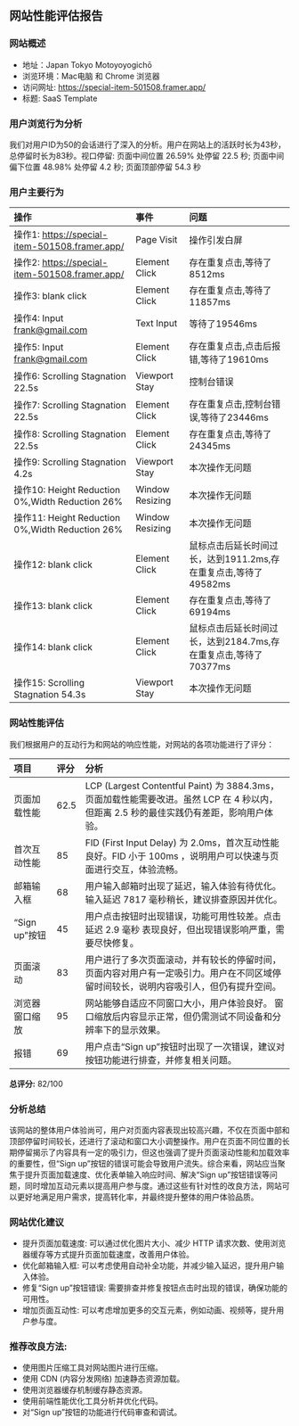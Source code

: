 ## 网站性能评估报告

### 网站概述
- 地址：Japan Tokyo Motoyoyogichō
- 浏览环境：Mac电脑 和 Chrome 浏览器
- 访问网址: https://special-item-501508.framer.app/
- 标题: SaaS Template

### 用户浏览行为分析

我们对用户ID为50的会话进行了深入的分析。用户在网站上的活跃时长为43秒，总停留时长为83秒。视口停留: 页面中间位置 26.59% 处停留 22.5 秒; 页面中间偏下位置 48.98% 处停留 4.2 秒; 页面顶部停留 54.3 秒

### 用户主要行为

| 操作                                            | 事件            | 问题                                                         |
| :---------------------------------------------- | :-------------- | :----------------------------------------------------------- |
| 操作1: https://special-item-501508.framer.app/  | Page Visit      | 操作引发白屏                                                 |
| 操作2: https://special-item-501508.framer.app/  | Element Click   | 存在重复点击,等待了8512ms                                    |
| 操作3: blank click                              | Element Click   | 存在重复点击,等待了11857ms                                   |
| 操作4: Input frank@gmail.com                    | Text Input      | 等待了19546ms                                                |
| 操作5: Input frank@gmail.com                    | Element Click   | 存在重复点击,点击后报错,等待了19610ms                        |
| 操作6: Scrolling Stagnation 22.5s               | Viewport Stay   | 控制台错误                                                   |
| 操作7: Scrolling Stagnation 22.5s               | Element Click   | 存在重复点击,控制台错误,等待了23446ms                        |
| 操作8: Scrolling Stagnation 22.5s               | Element Click   | 存在重复点击,等待了24345ms                                   |
| 操作9: Scrolling Stagnation 4.2s                | Viewport Stay   | 本次操作无问题                                               |
| 操作10: Height Reduction 0%,Width Reduction 26% | Window Resizing | 本次操作无问题                                               |
| 操作11: Height Reduction 0%,Width Reduction 26% | Window Resizing | 本次操作无问题                                               |
| 操作12: blank click                             | Element Click   | 鼠标点击后延长时间过长，达到1911.2ms,存在重复点击,等待了49582ms |
| 操作13: blank click                             | Element Click   | 存在重复点击,等待了69194ms                                   |
| 操作14: blank click                             | Element Click   | 鼠标点击后延长时间过长，达到2184.7ms,存在重复点击,等待了70377ms |
| 操作15: Scrolling Stagnation 54.3s              | Viewport Stay   | 本次操作无问题                                               |

### 网站性能评估
我们根据用户的互动行为和网站的响应性能，对网站的各项功能进行了评分：

| 项目           | 评分 | 分析                                                         |
| :------------- | :--- | :----------------------------------------------------------- |
| 页面加载性能   | 62.5 | LCP (Largest Contentful Paint) 为 3884.3ms，页面加载性能需要改进。虽然 LCP 在 4 秒以内，但距离 2.5 秒的最佳实践仍有差距，影响用户体验。 |
| 首次互动性能   | 85   | FID (First Input Delay) 为 2.0ms，首次互动性能良好。FID 小于 100ms ，说明用户可以快速与页面进行交互，体验流畅。 |
| 邮箱输入框     | 68   | 用户输入邮箱时出现了延迟，输入体验有待优化。输入延迟 7817 毫秒稍长，建议排查原因并优化。 |
| “Sign up”按钮  | 45   | 用户点击按钮时出现错误，功能可用性较差。点击延迟 2.9 毫秒 表现良好，但出现错误影响严重，需要尽快修复。 |
| 页面滚动       | 83   | 用户进行了多次页面滚动，并有较长的停留时间，页面内容对用户有一定吸引力。用户在不同区域停留时间较长，说明内容吸引人，但仍有提升空间。 |
| 浏览器窗口缩放 | 95   | 网站能够自适应不同窗口大小，用户体验良好。 窗口缩放后内容显示正常，但仍需测试不同设备和分辨率下的显示效果。 |
| 报错           | 69   | 用户点击“Sign up”按钮时出现了一次错误，建议对按钮功能进行排查，并修复相关问题。 |

**总评分:** 82/100 

### 分析总结

该网站的整体用户体验尚可，用户对页面内容表现出较高兴趣，不仅在页面中部和顶部停留时间较长，还进行了滚动和窗口大小调整操作。用户在页面不同位置的长期停留揭示了内容具有一定的吸引力，但这也强调了提升页面滚动性能和加载效率的重要性，但“Sign up”按钮的错误可能会导致用户流失。综合来看，网站应当聚焦于提升页面加载速度、优化表单输入响应时间、解决“Sign up”按钮错误等问题，同时增加互动元素以提高用户参与度。通过这些有针对性的改良方法，网站可以更好地满足用户需求，提高转化率，并最终提升整体的用户体验品质。

### 网站优化建议

- 提升页面加载速度: 可以通过优化图片大小、减少 HTTP 请求次数、使用浏览器缓存等方式提升页面加载速度，改善用户体验。
- 优化邮箱输入框: 可以考虑使用自动补全功能，并减少输入延迟，提升用户输入体验。
- 修复“Sign up”按钮错误: 需要排查并修复按钮点击时出现的错误，确保功能的可用性。
- 增加页面互动性: 可以考虑增加更多的交互元素，例如动画、视频等，提升用户参与度。

### 推荐改良方法:

- 使用图片压缩工具对网站图片进行压缩。
- 使用 CDN (内容分发网络) 加速静态资源加载。
- 使用浏览器缓存机制缓存静态资源。
- 使用前端性能优化工具分析并优化代码。
- 对“Sign up”按钮的功能进行代码审查和调试。
